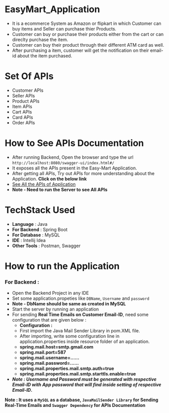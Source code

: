 # EasyMart_Application
* It is a ecommerce System as Amazon or flipkart in which Customer can buy items and Seller can purchase thier Products.
* Customer can buy or purchase their products either from the cart or can direclty purchase the item.
* Customer can buy their product through their different ATM card as well.
* After purchasing a item, customer will get the notification on their email-id about the item purchased.

# Set Of APIs
* Customer APIs
* Seller APIs
* Product APIs
* Item APIs
* Cart APIs
* Card APIs
* Order APIs

# How to See APIs Documentation
* After running Backend, Open the browser and type the url `http://localhost:8080/swagger-ui/index.html#/` 
* It exposes all the APIs present in the Easy-Mart Application.
* After getting all APIs, Try out APIs for more understanding about the Application. **Click on the below link**
* [See All the APIs of Application](http://localhost:8080/swagger-ui/index.html#/)
* **Note - Need to run the Server to see All APIs**

# TechStack Used
* **Language** : Java
* **For Backend** : Spring Boot
* **For Database** : MySQL
* **IDE** : Intellij Idea
* **Other Tools** : Postman, Swagger


# How to run the Application

### For Backend :
* Open the Backend Project in any IDE
* Set some application.propeties like `DBName`, `Username` and `password`
* **Note - DbName should be same as created in MySQL**
* Start the server by running an application
* For sending **Real Time Emails on Customer Email-ID**, need some configuration that are given below :
    - **Configuration :**
    * First import the Java Mail Sender Library in pom.XML file.
    * After importing, write some configuration line in application.properties inside resource folder of an application.
    * **spring.mail.host=smtp.gmail.com**
    * **spring.mail.port=587**
    * **spring.mail.username=......**
    * **spring.mail.password=......**
    * **spring.mail.properties.mail.smtp.auth=true**
    * **spring.mail.properties.mail.smtp.starttls.enable=true**
* **_Note : Username and Password must be generated with respective Email-ID with App password that will find inside setting of respective Email-ID_.**

**Note : It uses a `MySQL` as a database, `JavaMailSender Library` for Sending Real-Time Emails and  `Swagger Dependency` for APIs Documentation**

